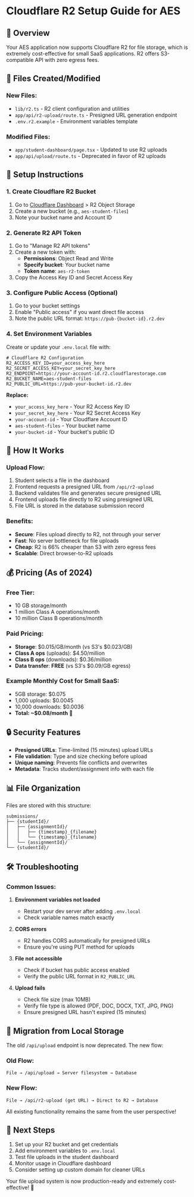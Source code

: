 # Cloudflare R2 Setup Guide for AES

## 🎯 Overview
Your AES application now supports Cloudflare R2 for file storage, which is extremely cost-effective for small SaaS applications. R2 offers S3-compatible API with zero egress fees.

## 📁 Files Created/Modified

### New Files:
- `lib/r2.ts` - R2 client configuration and utilities
- `app/api/r2-upload/route.ts` - Presigned URL generation endpoint
- `.env.r2.example` - Environment variables template

### Modified Files:
- `app/student-dashboard/page.tsx` - Updated to use R2 uploads
- `app/api/upload/route.ts` - Deprecated in favor of R2 uploads

## 🚀 Setup Instructions

### 1. Create Cloudflare R2 Bucket
1. Go to [Cloudflare Dashboard](https://dash.cloudflare.com) > R2 Object Storage
2. Create a new bucket (e.g., `aes-student-files`)
3. Note your bucket name and Account ID

### 2. Generate R2 API Token
1. Go to "Manage R2 API tokens"
2. Create a new token with:
   - **Permissions**: Object Read and Write
   - **Specify bucket**: Your bucket name
   - **Token name**: `aes-r2-token`
3. Copy the Access Key ID and Secret Access Key

### 3. Configure Public Access (Optional)
1. Go to your bucket settings
2. Enable "Public access" if you want direct file access
3. Note the public URL format: `https://pub-{bucket-id}.r2.dev`

### 4. Set Environment Variables
Create or update your `.env.local` file with:

```env
# Cloudflare R2 Configuration
R2_ACCESS_KEY_ID=your_access_key_here
R2_SECRET_ACCESS_KEY=your_secret_key_here
R2_ENDPOINT=https://your-account-id.r2.cloudflarestorage.com
R2_BUCKET_NAME=aes-student-files
R2_PUBLIC_URL=https://pub-your-bucket-id.r2.dev
```

**Replace:**
- `your_access_key_here` - Your R2 Access Key ID
- `your_secret_key_here` - Your R2 Secret Access Key  
- `your-account-id` - Your Cloudflare Account ID
- `aes-student-files` - Your bucket name
- `your-bucket-id` - Your bucket's public ID

## 🔧 How It Works

### Upload Flow:
1. Student selects a file in the dashboard
2. Frontend requests a presigned URL from `/api/r2-upload`
3. Backend validates file and generates secure presigned URL
4. Frontend uploads file directly to R2 using presigned URL
5. File URL is stored in the database submission record

### Benefits:
- **Secure**: Files upload directly to R2, not through your server
- **Fast**: No server bottleneck for file uploads
- **Cheap**: R2 is 66% cheaper than S3 with zero egress fees
- **Scalable**: Direct browser-to-R2 uploads

## 💰 Pricing (As of 2024)

### Free Tier:
- 10 GB storage/month
- 1 million Class A operations/month  
- 10 million Class B operations/month

### Paid Pricing:
- **Storage**: $0.015/GB/month (vs S3's $0.023/GB)
- **Class A ops** (uploads): $4.50/million
- **Class B ops** (downloads): $0.36/million
- **Data transfer**: **FREE** (vs S3's $0.09/GB egress)

### Example Monthly Cost for Small SaaS:
- 5GB storage: $0.075
- 1,000 uploads: $0.0045
- 10,000 downloads: $0.0036
- **Total: ~$0.08/month** 🎉

## 🔒 Security Features

- **Presigned URLs**: Time-limited (15 minutes) upload URLs
- **File validation**: Type and size checking before upload
- **Unique naming**: Prevents file conflicts and overwrites
- **Metadata**: Tracks student/assignment info with each file

## 📊 File Organization

Files are stored with this structure:
```
submissions/
├── {studentId}/
│   ├── {assignmentId}/
│   │   ├── {timestamp}_{filename}
│   │   └── {timestamp}_{filename}
│   └── {assignmentId}/
└── {studentId}/
```

## 🛠 Troubleshooting

### Common Issues:

1. **Environment variables not loaded**
   - Restart your dev server after adding `.env.local`
   - Check variable names match exactly

2. **CORS errors**
   - R2 handles CORS automatically for presigned URLs
   - Ensure you're using PUT method for uploads

3. **File not accessible**
   - Check if bucket has public access enabled
   - Verify the public URL format in `R2_PUBLIC_URL`

4. **Upload fails**
   - Check file size (max 10MB)
   - Verify file type is allowed (PDF, DOC, DOCX, TXT, JPG, PNG)
   - Ensure presigned URL hasn't expired (15 minutes)

## 🔄 Migration from Local Storage

The old `/api/upload` endpoint is now deprecated. The new flow:

### Old Flow:
```
File → /api/upload → Server filesystem → Database
```

### New Flow:
```
File → /api/r2-upload (get URL) → Direct to R2 → Database
```

All existing functionality remains the same from the user perspective!

## 🎯 Next Steps

1. Set up your R2 bucket and get credentials
2. Add environment variables to `.env.local`
3. Test file uploads in the student dashboard
4. Monitor usage in Cloudflare dashboard
5. Consider setting up custom domain for cleaner URLs

Your file upload system is now production-ready and extremely cost-effective! 🚀